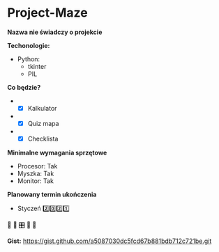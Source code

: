 # Project-Maze
**Nazwa nie świadczy o projekcie**

**Techonologie:**
* Python: 
  * tkinter
  * PIL
  
**Co będzie?**
* - [x] Kalkulator
* - [x] Quiz mapa
* - [x] Checklista

**Minimalne wymagania sprzętowe**
* Procesor: Tak
* Myszka: Tak
* Monitor: Tak

**Planowany termin ukończenia**
* Styczeń :two::zero::two::one:

&#x1F34E; &#x1F4D7; &#x1F39B; &#x1f40b; &#x1F43D; 

**Gist:**
https://gist.github.com/a5087030dc5fcd67b881bdb712c721be.git





